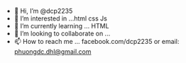 - 👋 Hi, I’m @dcp2235
- 👀 I’m interested in ...html css Js
- 🌱 I’m currently learning ... HTML
- 💞️ I’m looking to collaborate on ...
- 📫 How to reach me ... facebook.com/dcp2235 or email: phuongdc.dhl@gmail.com

<!---
dcp2235/dcp2235 is a ✨ special ✨ repository because its `README.md` (this file) appears on your GitHub profile.
You can click the Preview link to take a look at your changes.
--->
